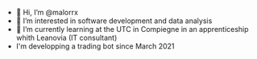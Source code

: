 - 👋 Hi, I’m @malorrx
- 👀 I’m interested in software development and data analysis
- 🌱 I’m currently learning at the UTC in Compiegne in an apprenticeship whith Leanovia (IT consultant)
- I'm developping a trading bot since March 2021
